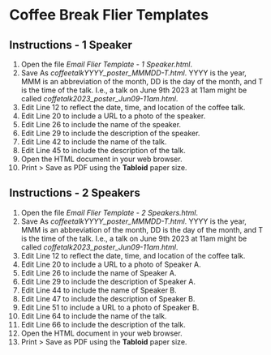 # Coffee Break Flier Templates

## Instructions - 1 Speaker
1. Open the file *Email Flier Template - 1 Speaker.html*.
2. Save As *coffeetalkYYYY_poster_MMMDD-T.html*. YYYY is the year, MMM is an abbreviation of the month, DD is the day of the month, and T is the time of the talk. I.e., a talk on June 9th 2023 at 11am might be called *coffetalk2023_poster_Jun09-11am.html*.
3. Edit Line 12 to reflect the date, time, and location of the coffee talk.
4. Edit Line 20 to include a URL to a photo of the speaker.
5. Edit Line 26 to include the name of the speaker.
6. Edit Line 29 to include the description of the speaker.
7. Edit Line 42 to include the name of the talk.
8. Edit Line 45 to include the description of the talk.
9. Open the HTML document in your web browser.
10. Print > Save as PDF using the **Tabloid** paper size.

## Instructions - 2 Speakers
1. Open the file *Email Flier Template - 2 Speakers.html*.
2. Save As *coffeetalkYYYY_poster_MMMDD-T.html*. YYYY is the year, MMM is an abbreviation of the month, DD is the day of the month, and T is the time of the talk. I.e., a talk on June 9th 2023 at 11am might be called *coffetalk2023_poster_Jun09-11am.html*.
3. Edit Line 12 to reflect the date, time, and location of the coffee talk.
4. Edit Line 20 to include a URL to a photo of Speaker A.
5. Edit Line 26 to include the name of Speaker A.
6. Edit Line 29 to include the description of Speaker A.
7. Edit Line 44 to include the name of Speaker B.
8. Edit Line 47 to include the description of Speaker B.
9. Edit Line 51 to include a URL to a photo of Speaker B.
10. Edit Line 64 to include the name of the talk.
11. Edit Line 66 to include the description of the talk.
12. Open the HTML document in your web browser.
13. Print > Save as PDF using the **Tabloid** paper size.
